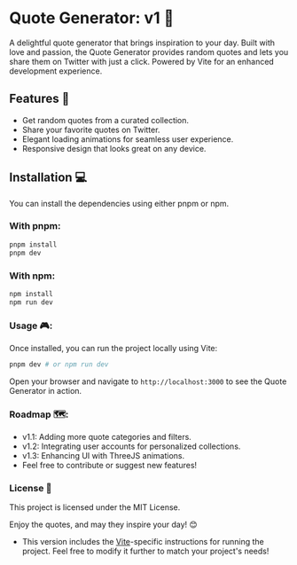 # Quote Generator: v1 🚀

A delightful quote generator that brings inspiration to your day. Built with love and passion, the Quote Generator provides random quotes and lets you share them on Twitter with just a click. Powered by Vite for an enhanced development experience.

## Features 🌟
- Get random quotes from a curated collection.
- Share your favorite quotes on Twitter.
- Elegant loading animations for seamless user experience.
- Responsive design that looks great on any device.

## Installation 💻

You can install the dependencies using either pnpm or npm.

### With pnpm:
```bash
pnpm install
pnpm dev
```
### With npm:
```bash
npm install
npm run dev
```
### Usage 🎮:

Once installed, you can run the project locally using Vite:

```bash
pnpm dev # or npm run dev
```
Open your browser and navigate to `http://localhost:3000` to see the Quote Generator in action.

### Roadmap 🗺️:

- v1.1: Adding more quote categories and filters.
- v1.2: Integrating user accounts for personalized collections.
- v1.3: Enhancing UI with ThreeJS animations.
- Feel free to contribute or suggest new features!

### License 📄

This project is licensed under the MIT License.

Enjoy the quotes, and may they inspire your day! 😊


* This version includes the [Vite](https://vitejs.dev/)-specific instructions for running the project. Feel free to modify it further to match your project's needs!
